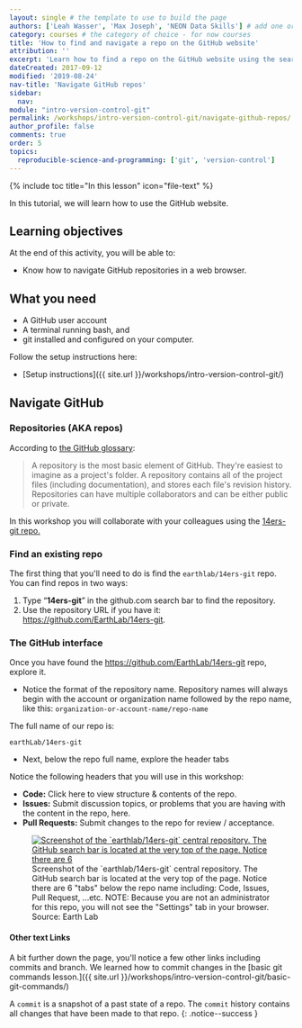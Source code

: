 ```yaml
---
layout: single # the template to use to build the page
authors: ['Leah Wasser', 'Max Joseph', 'NEON Data Skills'] # add one or more authors as a list
category: courses # the category of choice - for now courses
title: 'How to find and navigate a repo on the GitHub website'
attribution: ''
excerpt: 'Learn how to find a repo on the GitHub website using the search. Also get to know the GitHub repo interface. '
dateCreated: 2017-09-12
modified: '2019-08-24'
nav-title: 'Navigate GitHub repos'
sidebar:
  nav:
module: "intro-version-control-git"
permalink: /workshops/intro-version-control-git/navigate-github-repos/
author_profile: false
comments: true
order: 5
topics:
  reproducible-science-and-programming: ['git', 'version-control']
---
```


{% include toc title="In this lesson" icon="file-text" %}

In this tutorial, we will learn how to use the GitHub website.

<div class='notice--success' markdown="1">

## <i class="fa fa-graduation-cap" aria-hidden="true"></i> Learning objectives
At the end of this activity, you will be able to:

* Know how to navigate GitHub repositories in a web browser.


## <i class="fa fa-check-square-o fa-2" aria-hidden="true"></i> What you need

* A GitHub user account
* A terminal running bash, and
* git installed and configured on your computer.

Follow the setup instructions here:
* [Setup instructions]({{ site.url }}/workshops/intro-version-control-git/)

</div>


## Navigate GitHub

### Repositories (AKA repos)

According to
<a href="https://help.github.com/articles/github-glossary/" target="_blank"> the GitHub glossary</a>:

> A repository is the most basic element of GitHub. They're easiest to imagine
as a project's folder. A repository contains all of the project files (including
documentation), and stores each file's revision history. Repositories can have
multiple collaborators and can be either public or private.

In this workshop you will collaborate with your colleagues using the
<a href="https://github.com/EarthLab/14ers-git" target="_blank">14ers-git repo.</a>

### Find an existing repo

The first thing that you'll need to do is find the `earthlab/14ers-git` repo.
You can find repos in two ways:

1. Type “**14ers-git**”  in the github.com search bar to find the repository.
2. Use the repository URL if you have it:
<a href="https://github.com/EarthLab/14ers-git" target="_blank"> https://github.com/EarthLab/14ers-git</a>.

### The GitHub interface

Once you have found the https://github.com/EarthLab/14ers-git repo,
explore it.

* Notice the format of the repository name. Repository names will always begin with the account or organization name followed by the repo name, like this: `organization-or-account-name/repo-name`

The full name of our repo is:

 `earthLab/14ers-git`

* Next, below the repo full name, explore the header tabs

Notice the following headers that you will use in this workshop:

* **Code:** Click here to view structure & contents of the repo.
* **Issues:** Submit discussion topics, or problems that you are having with
the content in the repo, here.
* **Pull Requests:** Submit changes to the repo for review /
acceptance.

 <figure>
	<a href="{{ site.url }}/images/workshops/version-control/github-repo-interface.png">
	<img src="{{ site.url }}/images/workshops/version-control/github-repo-interface.png" alt = "Screenshot of the `earthlab/14ers-git` central repository. The GitHub search bar is located at the very top of the page. Notice there are 6 "tabs" below the repo name including: Code, Issues, Pull Request, ...etc. Because you are not an administrator for this repo, you will not see the "Settings" tab in your browser."></a>
	<figcaption> Screenshot of the `earthlab/14ers-git` central repository.
	The GitHub search bar is located at the very top of the page. Notice there are 6
	"tabs" below the repo name including: Code, Issues, Pull Request, ...etc.
  NOTE: Because you are not an administrator for this
	repo, you will not see the "Settings" tab in your browser.
	Source: Earth Lab
	</figcaption>
</figure>



#### Other text Links

A bit further down the page, you'll notice a few other links including
commits and branch. We learned how to commit changes in the [basic git commands lesson.]({{ site.url }}/workshops/intro-version-control-git/basic-git-commands/)


<i class="fa fa-star"></i> A `commit` is a snapshot of a past state of a repo.
The `commit` history contains all changes that have been made to that repo.
{: .notice--success }
